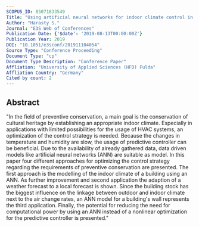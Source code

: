 ```yaml
---
SCOPUS_ID: 85071833549
Title: "Using artificial neural networks for indoor climate control in the field of preventive conservation"
Author: "Harasty S."
Journal: "E3S Web of Conferences"
Publication Date: {'$date': '2019-08-13T00:00:00Z'}
Publication Year: 2019
DOI: "10.1051/e3sconf/201911104054"
Source Type: "Conference Proceeding"
Document Type: "cp"
Document Type Description: "Conference Paper"
Affliation: "University of Applied Sciences (HFD) Fulda"
Affliation Country: "Germany"
Cited by count: 2
---
```


## Abstract
"In the field of preventive conservation, a main goal is the conservation of cultural heritage by establishing an appropriate indoor climate. Especially in applications with limited possibilities for the usage of HVAC systems, an optimization of the control strategy is needed. Because the changes in temperature and humidity are slow, the usage of predictive controller can be beneficial. Due to the availability of already gathered data, data driven models like artificial neural networks (ANN) are suitable as model. In this paper four different approaches for optimizing the control strategy regarding the requirements of preventive conservation are presented. The first approach is the modelling of the indoor climate of a building using an ANN. As further improvement and second application the adaption of a weather forecast to a local forecast is shown. Since the building stock has the biggest influence on the linkage between outdoor and indoor climate next to the air change rates, an ANN model for a building's wall represents the third application. Finally, the potential for reducing the need for computational power by using an ANN instead of a nonlinear optimization for the predictive controller is presented."
